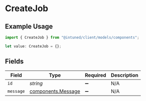 # CreateJob

## Example Usage

```typescript
import { CreateJob } from "@intuned/client/models/components";

let value: CreateJob = {};
```

## Fields

| Field                                                    | Type                                                     | Required                                                 | Description                                              |
| -------------------------------------------------------- | -------------------------------------------------------- | -------------------------------------------------------- | -------------------------------------------------------- |
| `id`                                                     | *string*                                                 | :heavy_minus_sign:                                       | N/A                                                      |
| `message`                                                | [components.Message](../../models/components/message.md) | :heavy_minus_sign:                                       | N/A                                                      |